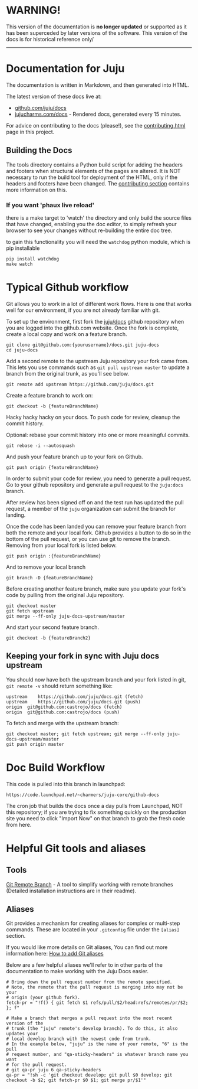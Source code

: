 # WARNING!

This version of the documentation is **no longer updated** or supported as it has been superceded by later versions of the software. This version of the docs is for historical reference only/



* * *





# Documentation for Juju

The documentation is written in Markdown, and then generated into HTML.

The latest version of these docs live at:

- [github.com/juju/docs](https://github.com/juju/docs)
- [jujucharms.com/docs](http://jujucharms.com/docs) - Rendered docs, generated every 15 minutes.

For advice on contributing to the docs (please!), see
the [contributing.html](https://jujucharms.com/docs/contributing.html) page in this project.

## Building the Docs

The tools directory contains a Python build script for
adding the headers and footers when structural
elements of the pages are altered. It is NOT
necessary to run the build tool for deployment of the
HTML, only if the headers and footers have been
changed. The [contributing section](https://jujucharms.com/docs/contributing.html) contains more
information on this.

### If you want 'phaux live reload'

there is a make target to 'watch' the directory and only build the source files that have changed,
enabling you the doc editor, to simply refresh your browser to see your changes without re-building
the entire doc tree.

to gain this functionality you will need the `watchdog` python module, which is pip installable

    pip install watchdog
    make watch

# Typical Github workflow


Git allows you to work in a lot of different work flows. Here is one that
works well for our environment, if you are not already familiar with git.

To set up the environment, first fork the [juju/docs](https://github.com/juju/docs) github
repository when you are logged into the github.com website. Once the fork is
complete, create a local copy and work on a feature branch.

    git clone git@github.com:{yourusername}/docs.git juju-docs
    cd juju-docs

Add a second remote to the upstream Juju repository your fork came from. This lets you use commands such as `git pull upstream master` to update a branch from the original trunk, as you'll see below.

    git remote add upstream https://github.com/juju/docs.git

Create a feature branch to work on:

    git checkout -b {featureBranchName}

Hacky hacky hacky on your docs. To push code for review, cleanup the commit history.

Optional: rebase your commit history into one or more meaningful commits.

    git rebase -i --autosquash

And push your feature branch up to your fork on Github.

    git push origin {featureBranchName}


In order to submit your code for review, you need to generate a pull request.
Go to your github repository and generate a pull request to the `juju:docs`
branch.

After review has been signed off on and the test run has updated the pull
request, a member of the `juju` organization can submit the branch for landing.

Once the code has been landed you can remove your feature branch from both the
remote and your local fork. Github provides a button to do so in the bottom of
the pull request, or you can use git to remove the branch. Removing from your
local fork is listed below.

    git push origin :{featureBranchName}

And to remove your local branch

    git branch -D {featureBranchName}

Before creating another feature branch, make sure you update your fork's code
by pulling from the original Juju repository.

    git checkout master
    git fetch upstream
    git merge --ff-only juju-docs-upstream/master

And start your second feature branch.

    git checkout -b {featureBranch2}

## Keeping your fork in sync with Juju docs upstream

You should now have both the upstream branch and your fork listed in git, `git remote -v` should return something like:

    upstream	https://github.com/juju/docs.git (fetch)
    upstream	https://github.com/juju/docs.git (push)
    origin	git@github.com:castrojo/docs (fetch)
    origin	git@github.com:castrojo/docs (push)

To fetch and merge with the upstream branch:

    git checkout master; git fetch upstream; git merge --ff-only juju-docs-upstream/master
    git push origin master

# Doc Build Workflow

This code is pulled into this branch in launchpad:

    https://code.launchpad.net/~charmers/juju-core/github-docs

The cron job that builds the docs once a day pulls from Launchpad, NOT this repository; if you are trying to fix something
quickly on the production site you need to click "Import Now" on that branch to grab the fresh code from here.

# Helpful Git tools and aliases

## Tools


[Git Remote Branch](https://github.com/webmat/git_remote_branch>) - A tool to simplify working
with remote branches (Detailed installation instructions are in their readme).

## Aliases


Git provides a mechanism for creating aliases for complex or multi-step
commands. These are located in your ``.gitconfig`` file under the
``[alias]`` section.

If you would like more details on Git aliases, You can find out more
information here: [How to add Git aliases](https://git.wiki.kernel.org/index.php/Aliases>)

Below are a few helpful aliases we'll refer to in other parts of the
documentation to make working with the Juju Docs easier.

    # Bring down the pull request number from the remote specified.
    # Note, the remote that the pull request is merging into may not be your
    # origin (your github fork).
    fetch-pr = "!f() { git fetch $1 refs/pull/$2/head:refs/remotes/pr/$2; }; f"

    # Make a branch that merges a pull request into the most recent version of the
    # trunk (the "juju" remote's develop branch). To do this, it also updates your
    # local develop branch with the newest code from trunk.
    # In the example below, "juju" is the name of your remote, "6" is the pull
    # request number, and "qa-sticky-headers" is whatever branch name you want
    # for the pull request.
    # git qa-pr juju 6 qa-sticky-headers
    qa-pr = "!sh -c 'git checkout develop; git pull $0 develop; git checkout -b $2; git fetch-pr $0 $1; git merge pr/$1'"
